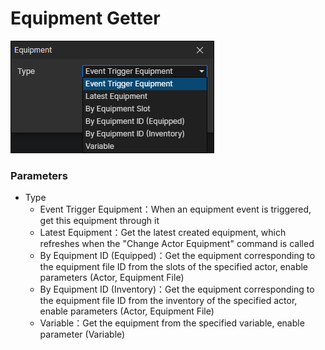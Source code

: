 # Equipment Getter

![](img/equipment-getter.png)

### Parameters

- Type
  - Event Trigger Equipment：When an equipment event is triggered, get this equipment through it
  - Latest Equipment：Get the latest created equipment, which refreshes when the "Change Actor Equipment" command is called
  - By Equipment ID (Equipped)：Get the equipment corresponding to the equipment file ID from the slots of the specified actor, enable parameters (Actor, Equipment File)
  - By Equipment ID (Inventory)：Get the equipment corresponding to the equipment file ID from the inventory of the specified actor, enable parameters (Actor, Equipment File)
  - Variable：Get the equipment from the specified variable, enable parameter (Variable)
